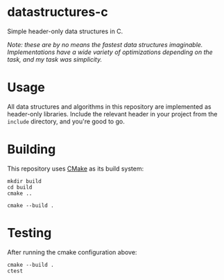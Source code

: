 # datastructures-c

Simple header-only data structures in C.

*Note: these are by no means the fastest data structures imaginable. Implementations have a wide variety of optimizations depending on the task, and my task was simplicity.*

# Usage 

All data structures and algorithms in this repository are implemented as header-only libraries. Include the relevant header in your project from the `include` directory, and you're good to go.

# Building 

This repository uses [CMake](https://cmake.org/) as its build system:

```
mkdir build 
cd build 
cmake ..

cmake --build .
```

# Testing 

After running the cmake configuration above:

```
cmake --build .
ctest
```
